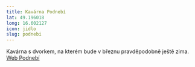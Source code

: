 ```yaml
---
title: Kavárna Podnebí
lat: 49.196018
long: 16.602127
icon: jidlo
slug: podnebi
---
```

Kavárna s dvorkem, na kterém bude v březnu pravděpodobně ještě zima. 
[Web Podnebí](http://www.podnebi.cz/home/)